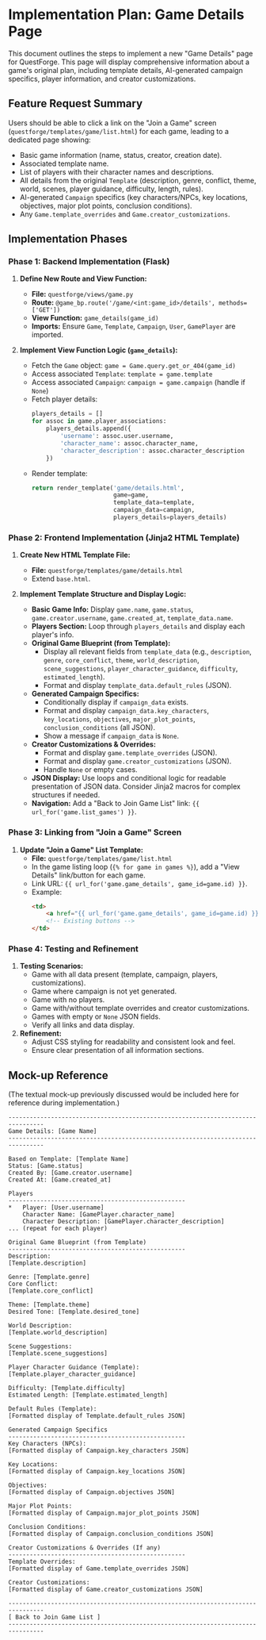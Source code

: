 # Implementation Plan: Game Details Page

This document outlines the steps to implement a new "Game Details" page for QuestForge. This page will display comprehensive information about a game's original plan, including template details, AI-generated campaign specifics, player information, and creator customizations.

## Feature Request Summary

Users should be able to click a link on the "Join a Game" screen (`questforge/templates/game/list.html`) for each game, leading to a dedicated page showing:
*   Basic game information (name, status, creator, creation date).
*   Associated template name.
*   List of players with their character names and descriptions.
*   All details from the original `Template` (description, genre, conflict, theme, world, scenes, player guidance, difficulty, length, rules).
*   AI-generated `Campaign` specifics (key characters/NPCs, key locations, objectives, major plot points, conclusion conditions).
*   Any `Game.template_overrides` and `Game.creator_customizations`.

## Implementation Phases

### Phase 1: Backend Implementation (Flask)

1.  **Define New Route and View Function:**
    *   **File:** `questforge/views/game.py`
    *   **Route:** `@game_bp.route('/game/<int:game_id>/details', methods=['GET'])`
    *   **View Function:** `game_details(game_id)`
    *   **Imports:** Ensure `Game`, `Template`, `Campaign`, `User`, `GamePlayer` are imported.

2.  **Implement View Function Logic (`game_details`):**
    *   Fetch the `Game` object: `game = Game.query.get_or_404(game_id)`
    *   Access associated `Template`: `template = game.template`
    *   Access associated `Campaign`: `campaign = game.campaign` (handle if `None`)
    *   Fetch player details:
        ```python
        players_details = []
        for assoc in game.player_associations:
            players_details.append({
                'username': assoc.user.username,
                'character_name': assoc.character_name,
                'character_description': assoc.character_description
            })
        ```
    *   Render template:
        ```python
        return render_template('game/details.html', 
                               game=game, 
                               template_data=template,
                               campaign_data=campaign,
                               players_details=players_details)
        ```

### Phase 2: Frontend Implementation (Jinja2 HTML Template)

1.  **Create New HTML Template File:**
    *   **File:** `questforge/templates/game/details.html`
    *   Extend `base.html`.

2.  **Implement Template Structure and Display Logic:**
    *   **Basic Game Info:** Display `game.name`, `game.status`, `game.creator.username`, `game.created_at`, `template_data.name`.
    *   **Players Section:** Loop through `players_details` and display each player's info.
    *   **Original Game Blueprint (from Template):**
        *   Display all relevant fields from `template_data` (e.g., `description`, `genre`, `core_conflict`, `theme`, `world_description`, `scene_suggestions`, `player_character_guidance`, `difficulty`, `estimated_length`).
        *   Format and display `template_data.default_rules` (JSON).
    *   **Generated Campaign Specifics:**
        *   Conditionally display if `campaign_data` exists.
        *   Format and display `campaign_data.key_characters`, `key_locations`, `objectives`, `major_plot_points`, `conclusion_conditions` (all JSON).
        *   Show a message if `campaign_data` is `None`.
    *   **Creator Customizations & Overrides:**
        *   Format and display `game.template_overrides` (JSON).
        *   Format and display `game.creator_customizations` (JSON).
        *   Handle `None` or empty cases.
    *   **JSON Display:** Use loops and conditional logic for readable presentation of JSON data. Consider Jinja2 macros for complex structures if needed.
    *   **Navigation:** Add a "Back to Join Game List" link: `{{ url_for('game.list_games') }}`.

### Phase 3: Linking from "Join a Game" Screen

1.  **Update "Join a Game" List Template:**
    *   **File:** `questforge/templates/game/list.html`
    *   In the game listing loop (`{% for game in games %}`), add a "View Details" link/button for each game.
    *   Link URL: `{{ url_for('game.game_details', game_id=game.id) }}`.
    *   Example:
        ```html
        <td>
            <a href="{{ url_for('game.game_details', game_id=game.id) }}" class="btn btn-sm btn-info">View Details</a>
            <!-- Existing buttons -->
        </td>
        ```

### Phase 4: Testing and Refinement

1.  **Testing Scenarios:**
    *   Game with all data present (template, campaign, players, customizations).
    *   Game where campaign is not yet generated.
    *   Game with no players.
    *   Game with/without template overrides and creator customizations.
    *   Games with empty or `None` JSON fields.
    *   Verify all links and data display.
2.  **Refinement:**
    *   Adjust CSS styling for readability and consistent look and feel.
    *   Ensure clear presentation of all information sections.

## Mock-up Reference

(The textual mock-up previously discussed would be included here for reference during implementation.)

```
--------------------------------------------------------------------------------
Game Details: [Game Name]
--------------------------------------------------------------------------------

Based on Template: [Template Name]
Status: [Game.status]
Created By: [Game.creator.username]
Created At: [Game.created_at]

Players
--------------------------------------------------
*   Player: [User.username]
    Character Name: [GamePlayer.character_name]
    Character Description: [GamePlayer.character_description]
... (repeat for each player)

Original Game Blueprint (from Template)
--------------------------------------------------
Description:
[Template.description]

Genre: [Template.genre]
Core Conflict:
[Template.core_conflict]

Theme: [Template.theme]
Desired Tone: [Template.desired_tone]

World Description:
[Template.world_description]

Scene Suggestions:
[Template.scene_suggestions]

Player Character Guidance (Template):
[Template.player_character_guidance]

Difficulty: [Template.difficulty]
Estimated Length: [Template.estimated_length]

Default Rules (Template):
[Formatted display of Template.default_rules JSON]

Generated Campaign Specifics
--------------------------------------------------
Key Characters (NPCs):
[Formatted display of Campaign.key_characters JSON]

Key Locations:
[Formatted display of Campaign.key_locations JSON]

Objectives:
[Formatted display of Campaign.objectives JSON]

Major Plot Points:
[Formatted display of Campaign.major_plot_points JSON]

Conclusion Conditions:
[Formatted display of Campaign.conclusion_conditions JSON]

Creator Customizations & Overrides (If any)
--------------------------------------------------
Template Overrides:
[Formatted display of Game.template_overrides JSON]

Creator Customizations:
[Formatted display of Game.creator_customizations JSON]

--------------------------------------------------------------------------------
[ Back to Join Game List ]
--------------------------------------------------------------------------------
